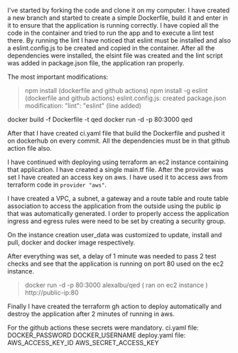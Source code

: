 
I've started by forking the code and clone it on my computer. I have created a new branch and started to create a simple Dockerfile, build it and enter in it to ensure that the application is running correctly. I have copied all the code in the container and tried to run the app and to execute a lint test there.
By running the lint I have noticed that eslint must be installed and also a eslint.config.js to be created and copied in the container.
After all the dependencies were installed, the elsint file was created and the lint script was added in package.json file, the application ran properly.

The most important modifications:
>npm install (dockerfile and github actions)
>npm install -g eslint (dockerfile and github actions)
>eslint.config.js: created
>package.json modification:  "lint": "eslint" (line added)

docker build -f Dockerfile -t qed
docker run -d -p 80:3000 qed

After that I have created ci.yaml file that build the Dockerfile and pushed it on dockerhub on every commit. All the dependencies must be in that github action file also.

I have continued with deploying using terraform an ec2 instance containing that application. I have created a single main.tf file. After the provider was set I have created an access key on aws. I have used it to access aws from terraform code in `provider "aws"`.


I have created a VPC, a subnet, a gateway and a route table and route table association to access the application from the outside using the public ip that was automatically generated.
I order to properly access the application ingress and egress rules were need to be set by creating a security group.

On the instance creation user_data was customized to update, install and pull, docker and docker image respectively.

After everything was set, a delay of 1 minute was needed to pass 2 test checks and see that the application is running on port 80 used on the ec2 instance.

>docker run -d -p 80:3000 alexalbu/qed ( ran on ec2 instance )
http://public-ip:80

Finally I have created the terraform gh action to deploy automatically and destroy the application after 2 minutes of running in aws.

For the github actions these secrets were mandatory.
ci.yaml file:
    DOCKER_PASSWORD
    DOCKER_USERNAME
deploy.yaml file:
    AWS_ACCESS_KEY_ID
    AWS_SECRET_ACCESS_KEY
